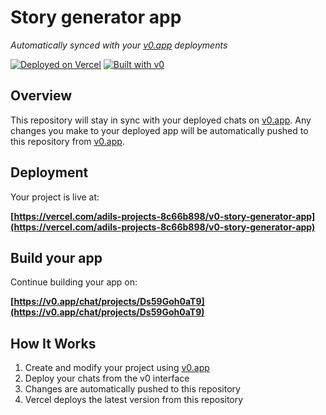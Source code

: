 # Story generator app

*Automatically synced with your [v0.app](https://v0.app) deployments*

[![Deployed on Vercel](https://img.shields.io/badge/Deployed%20on-Vercel-black?style=for-the-badge&logo=vercel)](https://vercel.com/adils-projects-8c66b898/v0-story-generator-app)
[![Built with v0](https://img.shields.io/badge/Built%20with-v0.app-black?style=for-the-badge)](https://v0.app/chat/projects/Ds59Goh0aT9)

## Overview

This repository will stay in sync with your deployed chats on [v0.app](https://v0.app).
Any changes you make to your deployed app will be automatically pushed to this repository from [v0.app](https://v0.app).

## Deployment

Your project is live at:

**[https://vercel.com/adils-projects-8c66b898/v0-story-generator-app](https://vercel.com/adils-projects-8c66b898/v0-story-generator-app)**

## Build your app

Continue building your app on:

**[https://v0.app/chat/projects/Ds59Goh0aT9](https://v0.app/chat/projects/Ds59Goh0aT9)**

## How It Works

1. Create and modify your project using [v0.app](https://v0.app)
2. Deploy your chats from the v0 interface
3. Changes are automatically pushed to this repository
4. Vercel deploys the latest version from this repository
